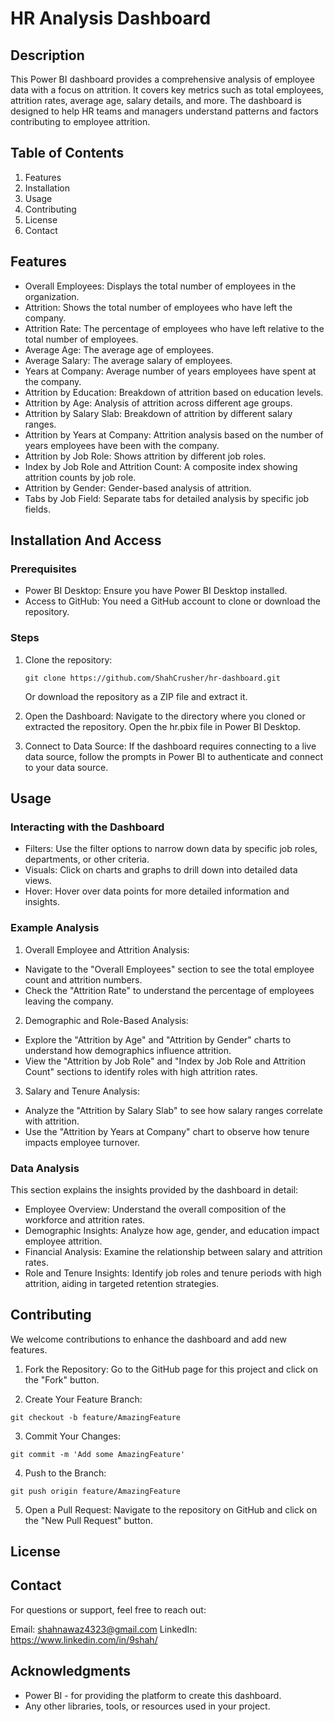 # HR Analysis Dashboard

## Description
This Power BI dashboard provides a comprehensive analysis of employee data with a focus on attrition. It covers key metrics such as total employees, attrition rates, average age, salary details, and more. The dashboard is designed to help HR teams and managers understand patterns and factors contributing to employee attrition.

## Table of Contents
1. Features
2. Installation
3. Usage
4. Contributing
5. License
6. Contact

## Features
- Overall Employees: Displays the total number of employees in the organization.
- Attrition: Shows the total number of employees who have left the company.
- Attrition Rate: The percentage of employees who have left relative to the total number of employees.
- Average Age: The average age of employees.
- Average Salary: The average salary of employees.
- Years at Company: Average number of years employees have spent at the company.
- Attrition by Education: Breakdown of attrition based on education levels.
- Attrition by Age: Analysis of attrition across different age groups.
- Attrition by Salary Slab: Breakdown of attrition by different salary ranges.
- Attrition by Years at Company: Attrition analysis based on the number of years employees have been with the company.
- Attrition by Job Role: Shows attrition by different job roles.
- Index by Job Role and Attrition Count: A composite index showing attrition counts by job role.
- Attrition by Gender: Gender-based analysis of attrition.
- Tabs by Job Field: Separate tabs for detailed analysis by specific job fields.

## Installation And Access
### Prerequisites
- Power BI Desktop: Ensure you have Power BI Desktop installed.
- Access to GitHub: You need a GitHub account to clone or download the repository.

### Steps
1. Clone the repository:
   ```
   git clone https://github.com/ShahCrusher/hr-dashboard.git
   ```
   Or download the repository as a ZIP file and extract it.

2. Open the Dashboard:
   Navigate to the directory where you cloned or extracted the repository.
   Open the hr.pbix file in Power BI Desktop.

3. Connect to Data Source:
   If the dashboard requires connecting to a live data source, follow the prompts in Power BI to authenticate and connect to your data source.

## Usage
### Interacting with the Dashboard
- Filters: Use the filter options to narrow down data by specific job roles, departments, or other criteria.
- Visuals: Click on charts and graphs to drill down into detailed data views.
- Hover: Hover over data points for more detailed information and insights.

### Example Analysis
1. Overall Employee and Attrition Analysis:
- Navigate to the "Overall Employees" section to see the total employee count and attrition numbers.
- Check the "Attrition Rate" to understand the percentage of employees leaving the company.

2. Demographic and Role-Based Analysis:
- Explore the "Attrition by Age" and "Attrition by Gender" charts to understand how demographics influence attrition.
- View the "Attrition by Job Role" and "Index by Job Role and Attrition Count" sections to identify roles with high attrition rates.

3. Salary and Tenure Analysis:
- Analyze the "Attrition by Salary Slab" to see how salary ranges correlate with attrition.
- Use the "Attrition by Years at Company" chart to observe how tenure impacts employee turnover.

### Data Analysis
This section explains the insights provided by the dashboard in detail:
- Employee Overview: Understand the overall composition of the workforce and attrition rates.
- Demographic Insights: Analyze how age, gender, and education impact employee attrition.
- Financial Analysis: Examine the relationship between salary and attrition rates.
- Role and Tenure Insights: Identify job roles and tenure periods with high attrition, aiding in targeted retention strategies.

## Contributing
We welcome contributions to enhance the dashboard and add new features.

1. Fork the Repository:
Go to the GitHub page for this project and click on the "Fork" button.

2. Create Your Feature Branch:
```
git checkout -b feature/AmazingFeature
```

3. Commit Your Changes:
```
git commit -m 'Add some AmazingFeature'
```

4. Push to the Branch:
```
git push origin feature/AmazingFeature
```

5. Open a Pull Request:
Navigate to the repository on GitHub and click on the "New Pull Request" button.


## License


## Contact
For questions or support, feel free to reach out:

Email: shahnawaz4323@gmail.com
LinkedIn: https://www.linkedin.com/in/9shah/

## Acknowledgments
- Power BI - for providing the platform to create this dashboard.
- Any other libraries, tools, or resources used in your project.
